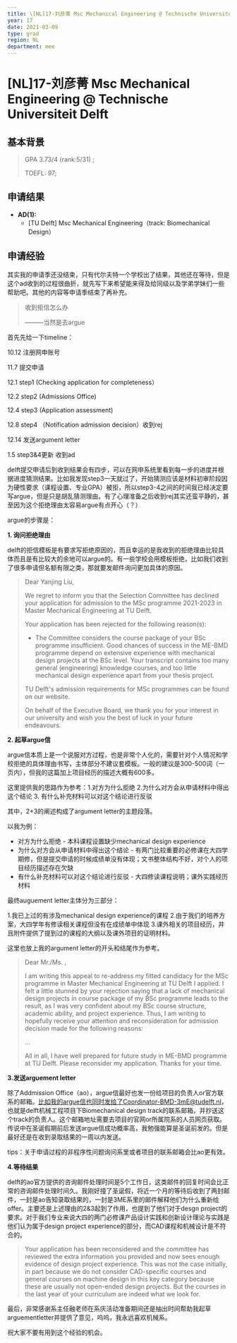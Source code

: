 ```yaml
---
title: \[NL]17-刘彦菁 Msc Mechanical Engineering @ Technische Universiteit Delft
year: 17
date: 2021-03-09
type: grad
region: NL
department: mee
---
```


# \[NL]17-刘彦菁 Msc Mechanical Engineering @ Technische Universiteit Delft

## 基本背景

> GPA 3.73/4 (rank:5/31) ;
>
> TOEFL: 97;

## 申请结果

- **AD\(1\):**
  - \[TU Delft\] Msc Mechanical Engineering（track: Biomechanical Design）

## 申请经验

其实我的申请季还没结束，只有代尔夫特一个学校出了结果，其他还在等待，但是这个ad收到的过程很曲折，就先写下来希望能来得及给同级以及学弟学妹们一些帮助吧。其他的内容等申请季结束了再补充。

> 收到拒信怎么办
>
> ———当然是去argue

首先先给一下timeline：

10.12 注册网申账号

11.7 提交申请

12.1 step1 (Checking application for completeness）

12.2 step2 (Admissions Office)

12.4 step3 (Application assessment)

12.8 step4 （Notification admission decision）收到rej

12.14 发送argument letter

1.5 step3&4更新 收到ad

delft提交申请后到收到结果会有四步，可以在网申系统里看到每一步的进度并根据进度猜测结果。比如我发现step3一天就过了，开始猜测应该是材料初审阶段因为硬性要求（课程设置、专业GPA）被拒，所以step3-4之间的时间我已经决定要写argue，但是只是胡乱猜测理由。有了心理准备之后收到rej其实还蛮平静的，甚至因为这个拒绝理由太容易argue有点开心（？）

argue的步骤是：

**1. 询问拒绝理由**

delft的拒信模板是有要求写拒绝原因的，而且幸运的是我收到的拒绝理由比较具体而且是有比较大的余地可以argue的。有一些学校会用模板拒绝，比如我们收到了很多申请但名额有限之类，那就要发邮件询问更加具体的原因。

> Dear Yanjing Liu,
>
> We regret to inform you that the Selection Committee has declined your application for admission to the MSc
> programme 2021-2023 in Master Mechanical Engineering at TU Delft.
>
> Your application has been rejected for the following reason(s):
>
> - The Committee considers the course package of your BSc programme insufficient. Good chances of success in the
>   ME-BMD programme depend on extensive experience with mechanical design projects at the BSc level. Your
>   transcript contains too many general (engineering) knowledge courses, and too little mechanical design experience
>   apart from your thesis project.
>
> TU Delft's admission requirements for MSc programmes can be found on our website.
>
> On behalf of the Executive Board, we thank you for your interest in our university and wish you the best of luck in
> your future endeavours.

**2. 起草argue信**

argue信本质上是一个说服对方过程，也是非常个人化的，需要针对个人情况和学校拒绝的具体理由书写，主体部分不建议套模板。一般的建议是300-500词（一页内），但我的这篇加上项目经历的描述大概有600多。

这里提供我的思路作为参考：1.对方为什么拒绝 2.为什么对方会从申请材料中得出这个结论 3. 有什么补充材料可以对这个结论进行反驳

其中，2+3的阐述构成了argument letter的主题段落。

以我为例：

- 对方为什么拒绝 - 本科课程设置缺少mechanical design experience
- 为什么对方会从申请材料中得出这个结论 - 有两门比较重要的必修课在大四学期修，但是提交申请的时候成绩单没有体现；文书整体结构不好，对个人的项目经历描述存在欠缺
- 有什么补充材料可以对这个结论进行反驳 - 大四修读课程说明；课外实践经历材料

最终auguement letter主体分为三部分：

1.我已上过的有涉及mechanical design experience的课程 2.由于我们的培养方案，大四学年有修读相关课程但没有在成绩单中体现 3.课外相关的项目经历，并且附件提供了提到过的课程的大纲以及课外项目的证明材料。

这里也放上我的argument letter的开头和结尾作为参考。

> Dear Mr./Ms. ,
>
> I am writing this appeal to re-address my fitted candidacy for the MSc programme in Master Mechanical Engineering at TU Delft I applied. I felt a little stunned by your rejection saying that a lack of mechanical design projects in course package of my BSc programme leads to the result, as I was very confident about my BSc course structure, academic ability, and project experience. Thus, I am writing to hopefully receive your attention and reconsideration for admission decision made for the following reasons:
>
> ...
>
> All in all, I have well prepared for future study in ME-BMD programme at TU Delft. Please reconsider my application. Thanks for your time.

**3.发送arguement letter**

除了Addmission Office（ao），argue信最好也发一份给项目的负责人or官方联系的邮箱。比如我的argue信也同时发给了Coordinator-BMD-3mE@tudelft.nl，也就是delft机械工程项目下Biomechanical design track的联系邮箱，并抄送这个track的负责人。这个邮箱地址需要去项目的官网or所属院系的人员网页获取。
传说中在圣诞假期前后发送argue信成功概率高，我勉强能算是圣诞前发的。但是最好还是在收到录取结果的一周以内发送。

tips：关于申请过程的非程序性问题询问系里或者项目的联系邮箱会比ao更有效。

**4.等待结果**

delft的ao官方提供的咨询邮件处理时间是5个工作日，这类邮件的回复时间会比正常的咨询邮件处理时间久。我刚好撞了圣诞假，将近一个月的等待后收到了两封邮件，一封是ao告知录取结果的，一封是3ME系里的邮件解释他们为什么重新给offer。主要还是上述理由的2&3起到了作用，也提到了他们对于desgn project的要求。对于我们专业来说大四的两门必修课产品设计实践和创新设计理论与实践是他们认为属于design project experience的部分，而CAD课程和机械设计是不符合的。

> Your application has been reconsidered and the committee has reviewed the extra information you provided and now sees enough evidence of design project experience. This was not the case initially, in part because we do not consider CAD-specific courses and general courses on machine design in this key category because these are usually not open-ended design projects. But the courses in the last year of your curriculum are indeed what we look for.

最后，非常感谢系主任融老师在系庆活动准备期间还是抽出时间帮助我起草arguementletter并提供了意见，呜呜，我永远喜欢机械系。

祝大家不要有用到这个经验的机会。
